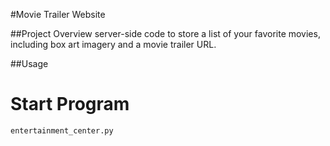 #Movie Trailer Website

##Project Overview
server-side code to store a list of your favorite movies, including box art imagery and a movie trailer URL.

##Usage
# Start Program
`entertainment_center.py`
